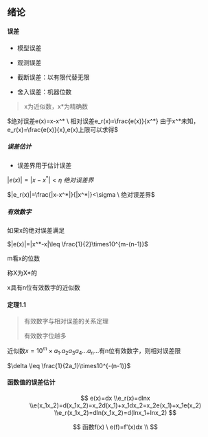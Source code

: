## 绪论



#### 误差

+ 模型误差

+ 观测误差

+ 截断误差：以有限代替无限
+ 舍入误差：机器位数

> x为近似数，x*为精确数

$绝对误差e(x)=x-x^* \   相对误差e_r(x)=\frac{e(x)}{x^*} 由于x^*未知，e_r(x)=\frac{e(x)}{x},e(x)上限可以求得$



##### 误差估计

+ 误差界用于估计误差

$|e(x)|=|x-x^*|<\eta \   绝对误差界$

$|e_r(x)|=\frac{|x-x^*|}{|x^*|}<\sigma \   绝对误差界$

##### 有效数字

如果x的绝对误差满足

$|e(x)|=|x^*-x|\leq \frac{1}{2}\times10^{m-(n-1)}$

m看x的位数

称X为X*的

x具有n位有效数字的近似数



#### 定理1.1

> 有效数字与相对误差的关系定理
>
> 有效数字位越多

近似数$x=10^m \times a_1.a_2a_3a_4\dots a_n\dots$有n位有效数字，则相对误差限

$\delta \leq  \frac{1}{2a_1}\times10^{-(n-1)}$



#### 函数值的误差估计

$$
e(x)=dx
\\e_r(x)=dlnx
\\e(x_1x_2)=d(x_1x_2)=x_2d(x_1)+x_1dx_2=x_2e(x_1)+x_1e(x_2)
\\e_r(x_1x_2)=dln(x_1x_2)=d(lnx_1+lnx_2)
$$


$$
函数f(x) \  e(f)=f'(x)dx
\\
$$